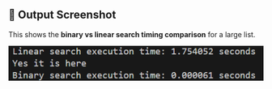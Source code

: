 ## 🔹 Output Screenshot

This shows the **binary vs linear search timing comparison** for a large list.

![Binary vs Linear Search Output](/Projects/images/Screenshot%202025-07-06%20161527.png )
